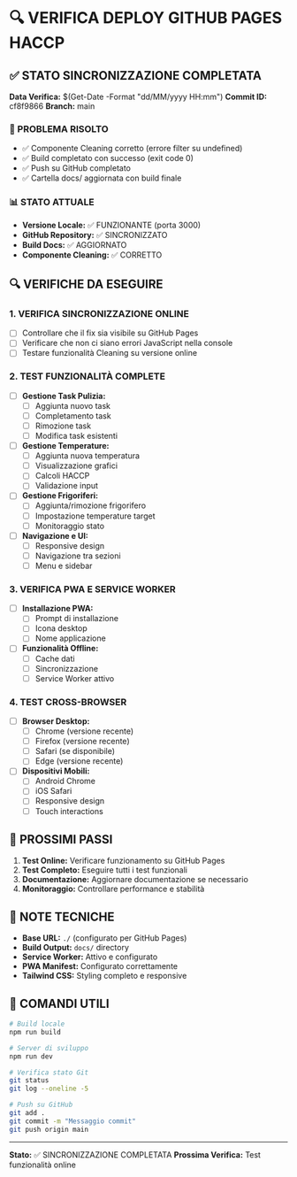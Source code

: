 # 🔍 VERIFICA DEPLOY GITHUB PAGES HACCP

## ✅ STATO SINCRONIZZAZIONE COMPLETATA

**Data Verifica:** $(Get-Date -Format "dd/MM/yyyy HH:mm")
**Commit ID:** cf8f9866
**Branch:** main

### 🎯 PROBLEMA RISOLTO
- ✅ Componente Cleaning corretto (errore filter su undefined)
- ✅ Build completato con successo (exit code 0)
- ✅ Push su GitHub completato
- ✅ Cartella docs/ aggiornata con build finale

### 📊 STATO ATTUALE
- **Versione Locale:** ✅ FUNZIONANTE (porta 3000)
- **GitHub Repository:** ✅ SINCRONIZZATO
- **Build Docs:** ✅ AGGIORNATO
- **Componente Cleaning:** ✅ CORRETTO

## 🔍 VERIFICHE DA ESEGUIRE

### 1. VERIFICA SINCRONIZZAZIONE ONLINE
- [ ] Controllare che il fix sia visibile su GitHub Pages
- [ ] Verificare che non ci siano errori JavaScript nella console
- [ ] Testare funzionalità Cleaning su versione online

### 2. TEST FUNZIONALITÀ COMPLETE
- [ ] **Gestione Task Pulizia:**
  - [ ] Aggiunta nuovo task
  - [ ] Completamento task
  - [ ] Rimozione task
  - [ ] Modifica task esistenti

- [ ] **Gestione Temperature:**
  - [ ] Aggiunta nuova temperatura
  - [ ] Visualizzazione grafici
  - [ ] Calcoli HACCP
  - [ ] Validazione input

- [ ] **Gestione Frigoriferi:**
  - [ ] Aggiunta/rimozione frigorifero
  - [ ] Impostazione temperature target
  - [ ] Monitoraggio stato

- [ ] **Navigazione e UI:**
  - [ ] Responsive design
  - [ ] Navigazione tra sezioni
  - [ ] Menu e sidebar

### 3. VERIFICA PWA E SERVICE WORKER
- [ ] **Installazione PWA:**
  - [ ] Prompt di installazione
  - [ ] Icona desktop
  - [ ] Nome applicazione

- [ ] **Funzionalità Offline:**
  - [ ] Cache dati
  - [ ] Sincronizzazione
  - [ ] Service Worker attivo

### 4. TEST CROSS-BROWSER
- [ ] **Browser Desktop:**
  - [ ] Chrome (versione recente)
  - [ ] Firefox (versione recente)
  - [ ] Safari (se disponibile)
  - [ ] Edge (versione recente)

- [ ] **Dispositivi Mobili:**
  - [ ] Android Chrome
  - [ ] iOS Safari
  - [ ] Responsive design
  - [ ] Touch interactions

## 🚀 PROSSIMI PASSI

1. **Test Online:** Verificare funzionamento su GitHub Pages
2. **Test Completo:** Eseguire tutti i test funzionali
3. **Documentazione:** Aggiornare documentazione se necessario
4. **Monitoraggio:** Controllare performance e stabilità

## 📝 NOTE TECNICHE

- **Base URL:** `./` (configurato per GitHub Pages)
- **Build Output:** `docs/` directory
- **Service Worker:** Attivo e configurato
- **PWA Manifest:** Configurato correttamente
- **Tailwind CSS:** Styling completo e responsive

## 🔧 COMANDI UTILI

```bash
# Build locale
npm run build

# Server di sviluppo
npm run dev

# Verifica stato Git
git status
git log --oneline -5

# Push su GitHub
git add .
git commit -m "Messaggio commit"
git push origin main
```

---
**Stato:** ✅ SINCRONIZZAZIONE COMPLETATA
**Prossima Verifica:** Test funzionalità online
